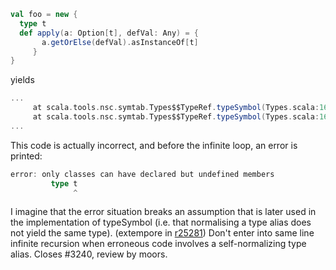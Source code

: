 
```scala
val foo = new {
  type t
  def apply(a: Option[t], defVal: Any) = {
       a.getOrElse(defVal).asInstanceOf[t]
     }
}
```


yields


```scala
...
     at scala.tools.nsc.symtab.Types$$TypeRef.typeSymbol(Types.scala:1618)
     at scala.tools.nsc.symtab.Types$$TypeRef.typeSymbol(Types.scala:1618)
...
```
This code is actually incorrect, and before the infinite loop, an error is printed:

```scala
error: only classes can have declared but undefined members
         type t
              ^
```

I imagine that the error situation breaks an assumption that is later used in the implementation of typeSymbol (i.e. that normalising a type alias does not yield the same type).
(extempore in [r25281](https://codereview.scala-lang.org/fisheye/changelog/scala-svn?cs=25281)) Don't enter into same line infinite recursion when erroneous
code involves a self-normalizing type alias.  Closes #3240, review by moors.

